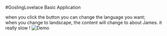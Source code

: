 #GoslingLovelace Basic Application

when you click the button you can change the language you want;<br/>
when you change to landscape, the content will change to about James.
it really slow !
![Demo](display/demo.gif)
